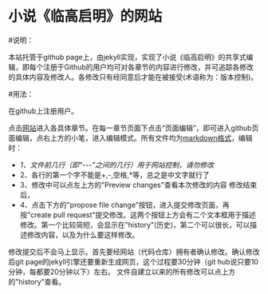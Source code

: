 小说《临高启明》的网站
======================

#说明：

本站托管于github page上，由jekyll实现，实现了小说《临高启明》的共享式编辑，即每个注册于Github的用户均可对各章节的内容进行修改，并可追踪各修改的具体内容及修改人。各修改只有经同意后才能在被接受(术语称为：版本控制)。

#用法：

在github上注册用户。

点击[网站](http://lingaoqiming.github.io/)进入各具体章节。在每一章节页面下点击“页面编辑”，即可进入github页面编辑，点右上方的小笔，进入编辑模式。所有文件均为[markdown格式](https://www.zybuluo.com/mdeditor?url=https://www.zybuluo.com/static/editor/md-help.markdown)，编辑时：
- *1、文件前几行（即"---"之间的几行）用于网站控制，请勿修改*
- 2、各行的第一个字不能是+,-,空格,*等，总之是中文字就行了
- 3、修改中可以点左上方的"Preview changes"查看本次修改的内容
修改结束后，
- 4、点击下方的"propose file change"按钮，进入提交修改页面，再按"create pull request"提交修改。这两个按钮上方会有二个文本框用于描述修改。第一个比较简短，会显示在"history"(历史)，第二个可以很长，可以描述修改内容，以及为什么要这样修改。

修改提交后不会马上显示。首先要经网站（代码仓库）拥有者确认修改。确认修改后git page的jekyll引擎还要重新生成网页，这个过程要30分钟（git hub说只要10分钟，每都要20分钟以下）左右。
文件自建立以来的所有修改可以点上方的"history"查看。
